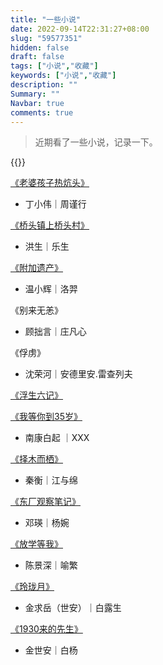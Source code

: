 ```yaml
---
title: "一些小说"
date: 2022-09-14T22:31:27+08:00
slug: "59577351"
hidden: false
draft: false
tags: ["小说","收藏"]
keywords: ["小说","收藏"]
description: ""
Summary: ""
Navbar: true
comments: true
---
```


> 近期看了一些小说，记录一下。
>

<!--more-->

{{<password novel>}}

[《老婆孩子热炕头》](老婆孩子热炕头无删带番.txt)

- 丁小伟｜周谨行

[《桥头镇上桥头村》](桥头镇上桥头村.txt)

- 洪生｜乐生

[《附加遗产》](附加遗产番全.txt)

- 温小辉｜洛羿

《别来无恙》

- 顾拙言｜庄凡心

《俘虏》

- 沈荣河｜安德里安.雷查列夫

[《浮生六记》](浮生六记.txt)

[《我等你到35岁》](我等你到三十五岁.txt)

- 南康白起 ｜XXX

[《择木而栖》](《择木而栖》.txt)

- 秦衡｜江与绵

[《东厂观察笔记》](《东厂观察笔记》.txt)

- 邓瑛｜杨婉

[《放学等我》](放学等我.txt)

- 陈景深｜喻繁

[《玲珑月》](玲珑月.txt)

- 金求岳（世安）｜白露生

[《1930来的先生》](1930来的先生.txt)

- 金世安｜白杨

